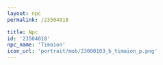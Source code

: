 ```yaml
---
layout: npc
permalink: /23504018

title: Npc
id: '23504018'
npc_name: 'Timaion'
icon_url: 'portrait/mob/23000103_b_timaion_p.png'
---
```

